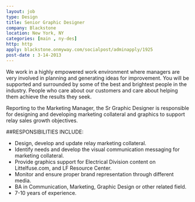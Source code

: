 ```yaml
---
layout: job
type: Design
title: Senior Graphic Designer
company: Blackstone
location: New York, NY
categories: [main , ny-des]
http: http
apply: blackstone.onmyway.com/socialpost/adminapply/1925
post-date : 3-14-2013
---
```


We work in a highly empowered work environment where managers are very involved in planning and generating ideas for improvement. You will be supported and surrounded by some of the best and brightest people in the industry. People who care about our customers and care about helping them achieve the results they seek.

Reporting to the Marketing Manager, the Sr Graphic Designer is responsible for designing and developing marketing collateral and graphics to support relay sales growth objectives.

##RESPONSIBILITIES INCLUDE:

* Design, develop and update relay marketing collateral.
* Identify needs and develop the visual communication messaging for marketing collateral.
* Provide graphics support for Electrical Division content on Littelfuse.com, and LF Resource Center.
* Monitor and ensure proper brand representation through different media.
* BA in Communication, Marketing, Graphic Design or other related field.
* 7-10 years of experience.
